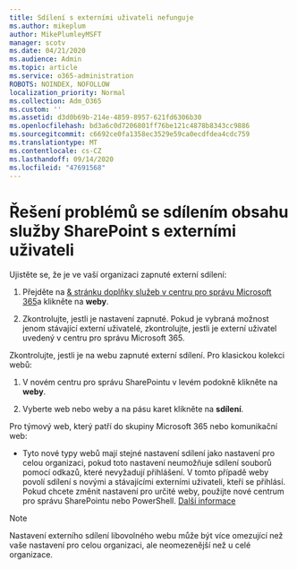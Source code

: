 ```yaml
---
title: Sdílení s externími uživateli nefunguje
ms.author: mikeplum
author: MikePlumleyMSFT
manager: scotv
ms.date: 04/21/2020
ms.audience: Admin
ms.topic: article
ms.service: o365-administration
ROBOTS: NOINDEX, NOFOLLOW
localization_priority: Normal
ms.collection: Adm_O365
ms.custom: ''
ms.assetid: d3d0b69b-214e-4859-8957-621fd6306b30
ms.openlocfilehash: bd3a6c0d7206801ff76be121c4878b8343cc9886
ms.sourcegitcommit: c6692ce0fa1358ec3529e59ca0ecdfdea4cdc759
ms.translationtype: MT
ms.contentlocale: cs-CZ
ms.lasthandoff: 09/14/2020
ms.locfileid: "47691568"
---
```

# <a name="fix-problems-sharing-sharepoint-content-with-external-users"></a>Řešení problémů se sdílením obsahu služby SharePoint s externími uživateli

Ujistěte se, že je ve vaší organizaci zapnuté externí sdílení:
  
1. Přejděte na [ &amp; stránku doplňky služeb v centru pro správu Microsoft 365](https://portal.office.com/adminportal/home#/Settings/ServicesAndAddIns)a klikněte na **weby**.
    
2. Zkontrolujte, jestli je nastavení zapnuté. Pokud je vybraná možnost jenom stávající externí uživatelé, zkontrolujte, jestli je externí uživatel uvedený v centru pro správu Microsoft 365.
    
Zkontrolujte, jestli je na webu zapnuté externí sdílení. Pro klasickou kolekci webů:
  
1. V novém centru pro správu SharePointu v levém podokně klikněte na **weby**.
    
2. Vyberte web nebo weby a na pásu karet klikněte na **sdílení**.
    
Pro týmový web, který patří do skupiny Microsoft 365 nebo komunikační web:
  
- Tyto nové typy webů mají stejné nastavení sdílení jako nastavení pro celou organizaci, pokud toto nastavení neumožňuje sdílení souborů pomocí odkazů, které nevyžadují přihlášení. V tomto případě weby povolí sdílení s novými a stávajícími externími uživateli, kteří se přihlásí. Pokud chcete změnit nastavení pro určité weby, použijte nové centrum pro správu SharePointu nebo PowerShell. [Další informace](https://go.microsoft.com/fwlink/?linkid=871863)
    
> [!NOTE]
> Nastavení externího sdílení libovolného webu může být více omezující než vaše nastavení pro celou organizaci, ale neomezenější než u celé organizace. 
  


